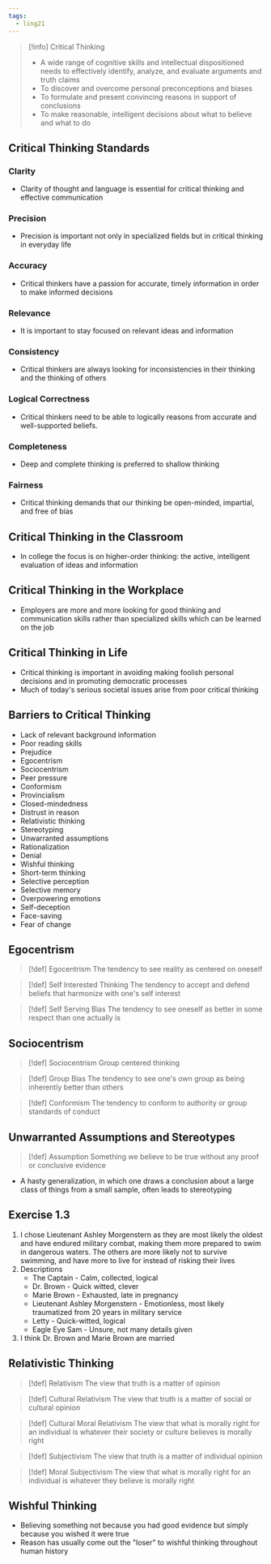 ```yaml
---
tags:
  - ling21
---
```

> [!info] Critical Thinking
> - A wide range of cognitive skills and intellectual dispositioned needs to effectively identify, analyze, and evaluate arguments and truth claims
> - To discover and overcome personal preconceptions and biases
> - To formulate and present convincing reasons in support of conclusions
> - To make reasonable, intelligent decisions about what to believe and what to do
## Critical Thinking Standards
### Clarity
- Clarity of thought and language is essential for critical thinking and effective communication
### Precision
- Precision is important not only in specialized fields but in critical thinking in everyday life
### Accuracy
- Critical thinkers have a passion for accurate, timely information in order to make informed decisions
### Relevance
- It is important to stay focused on relevant ideas and information
### Consistency
- Critical thinkers are always looking for inconsistencies in their thinking and the thinking of others
### Logical Correctness
- Critical thinkers need to be able to logically reasons from accurate and well-supported beliefs.
### Completeness
- Deep and complete thinking is preferred to shallow thinking
### Fairness
- Critical thinking demands that our thinking be open-minded, impartial, and free of bias
## Critical Thinking in the Classroom
- In college the focus is on higher-order thinking: the active, intelligent evaluation of ideas and information
## Critical Thinking in the Workplace
- Employers are more and more looking for good thinking and communication skills rather than specialized skills which can be learned on the job
## Critical  Thinking in Life
- Critical thinking is important in avoiding making foolish personal decisions and in promoting democratic processes
- Much of today's serious societal issues arise from poor critical thinking
## Barriers to Critical Thinking
* Lack of relevant background information
* Poor reading skills
* Prejudice
* Egocentrism
* Sociocentrism
* Peer pressure
* Conformism
* Provincialism
* Closed-mindedness
* Distrust in reason
* Relativistic thinking
* Stereotyping
* Unwarranted assumptions
* Rationalization
* Denial
* Wishful thinking
* Short-term thinking
* Selective perception
* Selective memory
* Overpowering emotions
* Self-deception
* Face-saving
* Fear of change
## Egocentrism
>[!def] Egocentrism
>The tendency to see reality as centered on oneself

>[!def]  Self Interested Thinking
>The tendency to accept and defend beliefs that harmonize with one's self interest

>[!def] Self Serving Bias
>The tendency to see oneself as better in some respect than one actually is

## Sociocentrism
>[!def] Sociocentrism
>Group centered thinking

>[!def] Group Bias
>The tendency to see one's own group as being inherently better than others

>[!def] Conformism
>The tendency to conform to authority or group standards of conduct

## Unwarranted Assumptions and Stereotypes
>[!def] Assumption
>Something we believe to be true without any proof or conclusive evidence

- A hasty generalization, in which one draws a conclusion about a large class of things from a small sample, often leads to stereotyping
## Exercise 1.3
1. I chose Lieutenant Ashley Morgenstern as they are most likely the oldest and have endured military combat, making them more prepared to swim in dangerous waters. The others are more likely not to survive swimming, and have more to live for instead of risking their lives
2. Descriptions
	- The Captain - Calm, collected, logical
	- Dr. Brown - Quick witted, clever
	- Marie Brown - Exhausted, late in pregnancy
	- Lieutenant Ashley Morgenstern - Emotionless, most likely traumatized from 20 years in military service
	- Letty - Quick-witted, logical
	- Eagle Eye Sam - Unsure, not many details given
3. I think Dr. Brown and Marie Brown are married
## Relativistic Thinking
>[!def] Relativism 
>The view that truth is a matter of opinion

>[!def] Cultural Relativism
>The view that truth is a matter of social or cultural opinion

>[!def] Cultural Moral Relativism
>The view that what is morally right for an individual is whatever their society or culture believes is morally right

>[!def] Subjectivism
>The view that truth is a matter of individual opinion

>[!def] Moral Subjectivism
>The view that what is morally right for an individual is whatever they believe is morally right

## Wishful Thinking
- Believing something not because you had good evidence but simply because you wished it were true
- Reason has usually come out the "loser" to wishful thinking throughout human history
